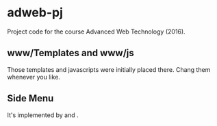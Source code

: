 # adweb-pj
Project code for the course Advanced Web Technology (2016).

## www/Templates and www/js
Those templates and javascripts were initially placed there. Chang them whenever you like.

## Side Menu
It's implemented by <ion-side-menus> and <ion-list>.
